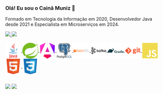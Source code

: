 ### Olá! Eu sou o Cainã Muniz 👋

Formado em Tecnologia da Informação em 2020, Desenvolvedor Java desde 2021 e Especialista em Microserviços em 2024.

<div>
  <a href="https://github.com/adrianmuniz">
  <img height="180em" src="https://github-readme-stats.vercel.app/api?username=adrianmuniz&show_icons=true&theme=dark&include_all_commits=true&count_private=true"/>
  <img height="180em" src="https://github-readme-stats.vercel.app/api/top-langs/?username=adrianmuniz&layout=compact&langs_count=7&theme=dark"/>
</div>
  
  <div style="display: inline_block"><br>
    <img align="center" height="50" width="50" src="https://github.com/devicons/devicon/blob/master/icons/java/java-original-wordmark.svg">
    <img align="center" height="50" width="50" src="https://github.com/devicons/devicon/blob/master/icons/spring/spring-original.svg">
    <img align="center" height="50" width="50" src="https://github.com/devicons/devicon/blob/master/icons/angular/angular-original.svg">
    <img align="center" height="50" width="50" src="https://github.com/devicons/devicon/blob/master/icons/postgresql/postgresql-original-wordmark.svg">
    <img align="center" height="50" width="50" src="https://github.com/devicons/devicon/blob/master/icons/rabbitmq/rabbitmq-original-wordmark.svg">
    <img align="center" height="50" width="50" src="https://github.com/devicons/devicon/blob/master/icons/apachekafka/apachekafka-original-wordmark.svg">
    <img align="center" height="50" width="50" src="https://github.com/devicons/devicon/blob/master/icons/gradle/gradle-original-wordmark.svg">
    <img align="center" height="50" width="50" src="https://github.com/devicons/devicon/blob/master/icons/git/git-plain-wordmark.svg">
    <img align="center" height="50" width="50" src="https://raw.githubusercontent.com/devicons/devicon/master/icons/javascript/javascript-plain.svg">
    <img align="center" height="50" width="50" src="https://github.com/devicons/devicon/blob/master/icons/html5/html5-original.svg">
    <img align="center" height="50" width="50" src="https://raw.githubusercontent.com/devicons/devicon/master/icons/css3/css3-original.svg">
</div>
  
  ##
  
  <div>
   <a href = "mailto:cainaadrianmunizdasilva@gmail.com"><img src="https://img.shields.io/badge/-Gmail-%23333?style=for-the-badge&logo=gmail&logoColor=red" target="_blank"></a>
  <a href="https://www.linkedin.com/in/cainaadriandesenvolvedor/" target="_blank"><img src="https://img.shields.io/badge/-LinkedIn-%230077B5?style=for-the-badge&logo=linkedin&logoColor=white" target="_blank"></a> 
  <div>  
